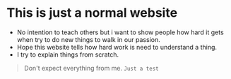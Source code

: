 # This is just a normal website
* No intention to teach others but i want to show people how hard it gets when try to do new things to walk in our passion.
* Hope this website tells how hard work is need to understand a thing.
* I try to explain things from scratch.

> Don't expect everything from me. 
```Just a test```
